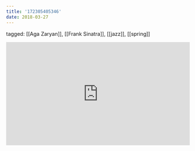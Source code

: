 ```yaml
---
title: '172305405346'
date: 2018-03-27
---
```

tagged: [[Aga Zaryan]], [[Frank Sinatra]], [[jazz]], [[spring]]
<iframe allow="accelerometer; autoplay; clipboard-write; encrypted-media; gyroscope; picture-in-picture" allowfullscreen="" frameborder="0" height="281" id="youtube_iframe" src="https://www.youtube.com/embed/0HHzUdLO7TU?feature=oembed&amp;enablejsapi=1&amp;origin=https://safe.txmblr.com&amp;wmode=opaque" width="500"></iframe>